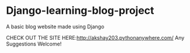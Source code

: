 # Django-learning-blog-project
A basic blog website made using Django

CHECK OUT THE SITE HERE:http://akshay203.pythonanywhere.com/
Any Suggestions Welcome!
